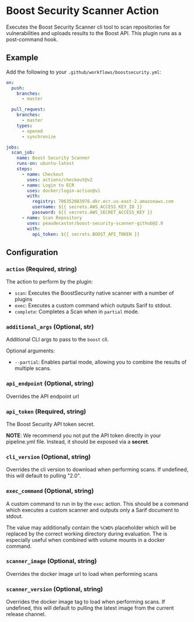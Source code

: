 # Boost Security Scanner Action

Executes the Boost Security Scanner cli tool to scan repositories for
vulnerabilities and uploads results to the Boost API. This plugin
runs as a post-command hook.

## Example

Add the following to your `.github/workflows/boostsecurity.yml`:

```yml
on:
  push:
    branches:
      - master

  pull_request:
    branches:
      - master
    types:
      - opened
      - synchronize

jobs:
  scan_job:
    name: Boost Security Scanner
    runs-on: ubuntu-latest
    steps:
      - name: Checkout
        uses: actions/checkout@v2
      - name: Login to ECR
        uses: docker/login-action@v1
        with:
          registry: 706352083976.dkr.ecr.us-east-2.amazonaws.com
          username: ${{ secrets.AWS_ACCESS_KEY_ID }}
          password: ${{ secrets.AWS_SECRET_ACCESS_KEY }}
      - name: Scan Repository
        uses: peaudecastor/boost-security-scanner-github@2.0
        with:
          api_token: ${{ secrets.BOOST_API_TOKEN }}
```

## Configuration

### `action` (Required, string)

The action to perform by the plugin:
- `scan`: Executes the BoostSecurity native scanner with a number of plugins
- `exec`: Executes a custom command which outputs Sarif to stdout.
- `complete`: Completes a Scan when in `partial` mode.

### `additional_args` (Optional, str)

Additional CLI args to pass to the `boost` cli.

Optional arguments:
- `--partial`: Enables partial mode, allowing you to combine the results of multiple scans.

### `api_endpoint` (Optional, string)

Overrides the API endpoint url

### `api_token` (Required, string)

The Boost Security API token secret.

**NOTE**: We recommend you not put the API token directly in your pipeline.yml
file. Instead, it should be exposed via a **secret**.

### `cli_version` (Optional, string)

Overrides the cli version to download when performing scans. If undefined,
this will default to pulling "2.0".

### `exec_command` (Optional, string)

A custom command to run in by the `exec` action. This should be a command which executes a custom scanner and outputs only a Sarif document to stdout.

The value may additionally contain the `%CWD%` placeholder which will be replaced by the correct working directory during evaluation. The is especially useful when combined with volume mounts in a docker command.

### `scanner_image` (Optional, string)

Overrides the docker image url to load when performing scans

### `scanner_version` (Optional, string)

Overrides the docker image tag to load when performing scans. If undefined,
this will default to pulling the latest image from the current release channel.


